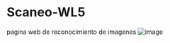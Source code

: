 # Scaneo-WL5
pagina web de reconocimiento de imagenes
![image](https://github.com/AxelAceves/Scaneo-WL5/assets/149019864/e55bde75-9ba8-44b1-8d48-ff97fbfcbf36)
